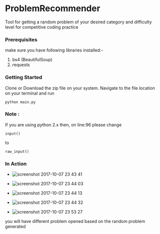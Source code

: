 # ProblemRecommender

Tool for getting a random problem of your desired category and difficulty level for competitive coding practice

### Prerequisites

make sure you have following libraries installed:-<br/>
1. bs4 (BeautifulSoup)
2. requests

### Getting Started

Clone or Download the zip file on your system.
Navigate to the file location on your terminal and run
```
python main.py
```

### Note :

If you are using python 2.x then, on line:96 please change
```
input()
```
to
```
raw_input()
```

### In Action

- ![screenshot 2017-10-07 23 43 41](https://user-images.githubusercontent.com/16227280/31310670-d73acfc0-abb9-11e7-9663-d75b9b2845f4.png)

- ![screenshot 2017-10-07 23 44 03](https://user-images.githubusercontent.com/16227280/31310671-d73f9c1c-abb9-11e7-82d5-14f518394aa7.png)

- ![screenshot 2017-10-07 23 44 13](https://user-images.githubusercontent.com/16227280/31310672-d74425ca-abb9-11e7-85c5-322e81e25364.png)

- ![screenshot 2017-10-07 23 44 32](https://user-images.githubusercontent.com/16227280/31310673-d74b49d6-abb9-11e7-9a63-7fe0af0d75b1.png)

- ![screenshot 2017-10-07 23 53 27](https://user-images.githubusercontent.com/16227280/31310710-bf9d182c-abba-11e7-9aa4-eebbcf7111bf.png)

you will have different problem opened based on the random problem generated
